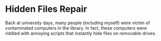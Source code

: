 # Hidden Files Repair

Back at university days, many people (including myself) were victim of contaminated computers in the library. In fact, these computers were riddled with annoying scripts that instantly hide files on removable drives.
